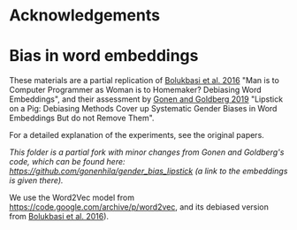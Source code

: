 # Acknowledgements

# Bias in word embeddings

These materials are a partial replication of [Bolukbasi et al. 2016](https://arxiv.org/pdf/1607.06520.pdf) "Man is to Computer Programmer as Woman is to Homemaker? Debiasing Word Embeddings", and their assessment by [Gonen and Goldberg 2019](https://arxiv.org/pdf/1903.03862.pdf) "Lipstick on a Pig: Debiasing Methods Cover up Systematic Gender Biases in Word Embeddings But do not Remove Them".

For a detailed explanation of the experiments, see the original papers. 

*This folder is a partial fork with minor changes from Gonen and Goldberg's code, which can be found here: https://github.com/gonenhila/gender_bias_lipstick (a link to the embeddings is given there).*

We use the Word2Vec model from https://code.google.com/archive/p/word2vec, and its debiased version from [Bolukbasi et al. 2016](https://arxiv.org/pdf/1607.06520.pdf)).